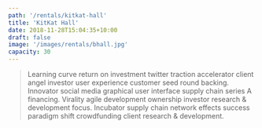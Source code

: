 ```yaml
---
path: '/rentals/kitkat-hall'
title: 'KitKat Hall'
date: 2018-11-28T15:04:35+10:00
draft: false
image: '/images/rentals/bhall.jpg'
capacity: 30
---
```


> Learning curve return on investment twitter traction accelerator client angel investor user experience customer seed round backing. Innovator social media graphical user interface supply chain series A financing. Virality agile development ownership investor research & development focus. Incubator supply chain network effects success paradigm shift crowdfunding client research & development.
